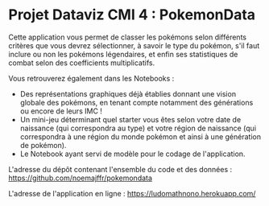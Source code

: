# Projet Dataviz CMI 4 : PokemonData

Cette application vous permet de classer les pokémons selon différents critères que vous devrez sélectionner, à savoir le type du pokémon, s'il faut inclure ou non les pokémons légendaires, et enfin ses statistiques de combat selon des coefficients multiplicatifs. 

Vous retrouverez également dans les Notebooks :
  - Des représentations graphiques déjà établies donnant une vision globale des pokémons, en tenant compte notamment des générations ou encore de leurs IMC !
  - Un mini-jeu déterminant quel starter vous êtes selon votre date de naissance (qui correspondra au type) et votre région de naissance (qui correspondra à une région du monde pokémon et ainsi à une génération de pokémon). 
  - Le Notebook ayant servi de modèle pour le codage de l'application.
  
  L'adresse du dépôt contenant l'ensemble du code et des données : https://github.com/noemajffr/pokemondata
  
  L'adresse de l'application en ligne : https://ludomathnono.herokuapp.com/
